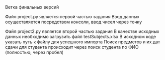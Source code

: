 Ветка финальных версий

Файл project.py является первой частью задания
Ввод данных осуществляется посредством консоли, ввод чисел через точку

Файл project2.py является второй частью задания
В качестве исходных данных необходимо загрузить файл testSubjects.xlsx 
В исходном коде указать путь к файлу для успешного импорта
Поиск предметов и их дат сдачи для студента происходит через поиск студента по ФИО (полностью, через пробел)
